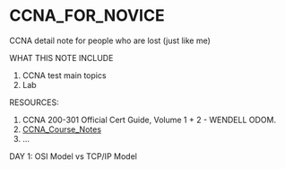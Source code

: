 # CCNA_FOR_NOVICE
CCNA detail note for people who are lost (just like me)

WHAT THIS NOTE INCLUDE
1. CCNA test main topics
2. Lab

RESOURCES:
1. CCNA 200-301 Official Cert Guide, Volume 1 + 2 -  WENDELL ODOM. 
2. [CCNA_Course_Notes](https://github.com/psaumur/CCNA_Course_Notes)
3. ...

DAY 1: OSI Model vs TCP/IP Model
